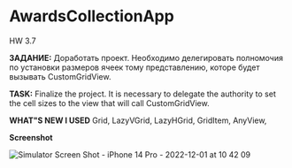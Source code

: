 # AwardsCollectionApp
HW 3.7

**ЗАДАНИЕ:** Доработать проект. 
Необходимо делегировать полномочия по установки размеров ячеек тому представлению, которе будет вызывать CustomGridView.

**TASK:** Finalize the project. 
It is necessary to delegate the authority to set the cell sizes to the view that will call CustomGridView.

**WHAT"S NEW I USED** Grid, LazyVGrid, LazyHGrid, GridItem, AnyView, 

**Screenshot**

![Simulator Screen Shot - iPhone 14 Pro - 2022-12-01 at 10 42 09](https://user-images.githubusercontent.com/97275239/204960743-ad19dbe3-76a7-4d10-848d-67ea39bf58df.png)
